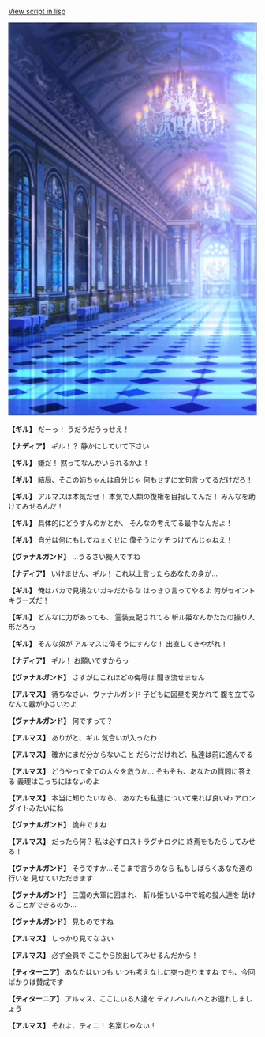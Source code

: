 [View script in lisp](../scripts/100403020.txt)

![mamon_room.png](../images/backgrounds/mamon_room.png)

**【ギル】**
だーっ！
うだうだうっせえ！

**【ナディア】**
ギル！？
静かにしていて下さい

**【ギル】**
嫌だ！
黙ってなんかいられるかよ！

**【ギル】**
結局、そこの姉ちゃんは自分じゃ
何もせずに文句言ってるだけだろ！

**【ギル】**
アルマスは本気だぜ！
本気で人類の復権を目指してんだ！
みんなを助けてみせるんだ！

**【ギル】**
具体的にどうすんのかとか、
そんなの考えてる最中なんだよ！

**【ギル】**
自分は何にもしてねぇくせに
偉そうにケチつけてんじゃねえ！

**【ヴァナルガンド】**
…うるさい擬人ですね

**【ナディア】**
いけません、ギル！
これ以上言ったらあなたの身が…

**【ギル】**
俺はバカで見境ないガキだからな
はっきり言ってやるよ
何がセイントキラーズだ！

**【ギル】**
どんなに力があっても、
霊装支配されてる
斬ル姫なんかただの操り人形だろっ

**【ギル】**
そんな奴が
アルマスに偉そうにすんな！
出直してきやがれ！

**【ナディア】**
ギル！
お願いですからっ

**【ヴァナルガンド】**
さすがにこれほどの侮辱は
聞き流せません

**【アルマス】**
待ちなさい、ヴァナルガンド
子どもに図星を突かれて
腹を立てるなんて器が小さいわよ

**【ヴァナルガンド】**
何ですって？

**【アルマス】**
ありがと、ギル
気合いが入ったわ

**【アルマス】**
確かにまだ分からないこと
だらけだけれど、私達は前に進んでる

**【アルマス】**
どうやって全ての人々を救うか…
そもそも、あなたの質問に答える
義理はこっちにはないのよ

**【アルマス】**
本当に知りたいなら、
あなたも私達について来れば良いわ
アロンダイトみたいにね

**【ヴァナルガンド】**
詭弁ですね

**【アルマス】**
だったら何？
私は必ずロストラグナロクに
終焉をもたらしてみせる！

**【ヴァナルガンド】**
そうですか…そこまで言うのなら
私もしばらくあなた達の行いを
見せていただきます

**【ヴァナルガンド】**
三国の大軍に囲まれ、
斬ル姫もいる中で城の擬人達を
助けることができるのか…

**【ヴァナルガンド】**
見ものですね

**【アルマス】**
しっかり見てなさい

**【アルマス】**
必ず全員で
ここから脱出してみせるんだから！

**【ティターニア】**
あなたはいつも
いつも考えなしに突っ走りますね
でも、今回ばかりは賛成です

**【ティターニア】**
アルマス、ここにいる人達を
ティルヘルムへとお連れしましょう

**【アルマス】**
それよ、ティニ！
名案じゃない！
